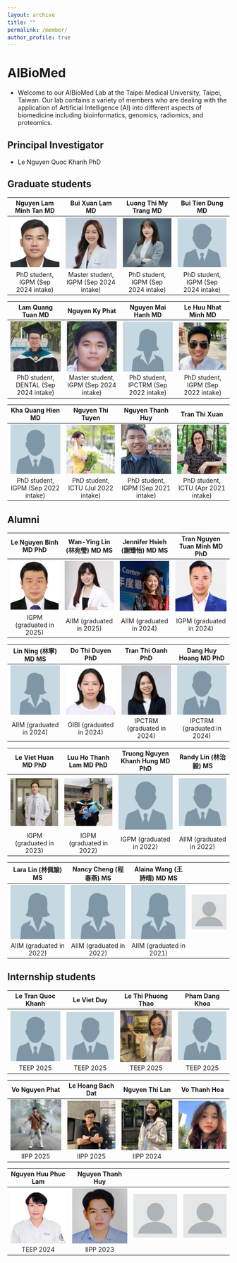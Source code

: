 ```yaml
---
layout: archive
title: ""
permalink: /member/
author_profile: true
---
```


# AIBioMed
* Welcome to our AIBioMed Lab at the Taipei Medical University, Taipei, Taiwan. Our lab contains a variety of members who are dealing with the application of Artificial Intelligence (AI) into different aspects of biomedicine including bioinformatics, genomics, radiomics, and proteomics.

## Principal Investigator
* Le Nguyen Quoc Khanh PhD

## Graduate students

| Nguyen Lam Minh Tan MD | Bui Xuan Lam MD | Luong Thi My Trang MD | Bui Tien Dung MD | 
| :-------------: | :-------------: | :-----: | :-----: |
| <img align="center" src="/images/tan.jpg" width="200px"> | <img align="center" src="/images/xuan_lam.jpg" width="200px"> | <img align="center" src="/images/mytrang.jpg" width="200px"> | <img align="center" src="/images/male.png" width="200px"> |
| PhD student, IGPM (Sep 2024 intake) | Master student, IGPM (Sep 2024 intake) | PhD student, IGPM (Sep 2024 intake) | PhD student, IGPM (Sep 2024 intake) |

| Lam Quang Tuan MD | Nguyen Ky Phat | Nguyen Mai Hanh MD | Le Huu Nhat Minh MD | 
| :-------------: | :-------------: | :-----: | :-----: |
| <img align="center" src="/images/tuan.jpg" width="200px"> | <img align="center" src="/images/phat.jpg" width="200px"> | <img align="center" src="/images/female.png" width="200px"> | <img align="center" src="/images/minh_le.jpg" width="200px"> |
| PhD student, DENTAL (Sep 2024 intake) | Master student, IGPM (Sep 2024 intake) | PhD student, IPCTRM (Sep 2022 intake) | PhD student, IGPM (Sep 2022 intake) |

| Kha Quang Hien MD | Nguyen Thi Tuyen | Nguyen Thanh Huy | Tran Thi Xuan |
| :-------------: | :-------------: | :-----: | :-----: |
| <img align="center" src="/images/male.png" width="200px"> | <img align="center" src="/images/tuyen.jpg" width="200px"> | <img align="center" src="/images/huy.jpg" width="200px"> | <img align="center" src="/images/xuan.jpg" width="200px"> |
| PhD student, IGPM (Sep 2022 intake) | PhD student, ICTU (Jul 2022 intake) | PhD student, IGPM (Sep 2021 intake) | PhD student, ICTU (Apr 2021 intake) |

## Alumni

| Le Nguyen Binh MD PhD | Wan-Ying Lin (林宛瑩) MD MS | Jennifer Hsieh (謝臻怡) MD MS | Tran Nguyen Tuan Minh MD PhD |
| :-------------: | :-------------: | :-----: | :-----: |
| <img align="center" src="/images/binh.jpg" width="200px"> | <img align="center" src="/images/wy.jpg" width="200px"> | <img align="center" src="/images/jen.jpg" width="200px"> | <img align="center" src="/images/tuan_minh.jpg" width="200px"> |
| IGPM (graduated in 2025) | AIIM (graduated in 2025) | AIIM (graduated in 2024) | IGPM (graduated in 2024) |

| Lin Ning (林寧) MD MS | Do Thi Duyen PhD | Tran Thi Oanh PhD | Dang Huy Hoang MD PhD |
| :-------------: | :-------------: | :-----: | :-----: |
| <img align="center" src="/images/female.png" width="200px"> | <img align="center" src="/images/duyen.jpg" width="200px"> | <img align="center" src="/images/oanh.jpg" width="200px"> | <img align="center" src="/images/male.png" width="200px"> |
| AIIM (graduated in 2024) | GIBI (graduated in 2024) | IPCTRM (graduated in 2024) | IPCTRM (graduated in 2024) |

| Le Viet Huan MD PhD | Luu Ho Thanh Lam MD PhD | Truong Nguyen Khanh Hung MD PhD | Randy Lin (林治毅) MS |
| :-------------: | :-------------: | :-----: | :-----: |
| <img align="center" src="/images/huan.jpg" width="200px"> | <img align="center" src="/images/lam.jpg" width="200px"> | <img align="center" src="/images/male.png" width="200px"> | <img align="center" src="/images/male.png" width="200px"> |
| IGPM (graduated in 2023) | IGPM (graduated in 2022) | IGPM (graduated in 2022) | AIIM (graduated in 2022) |

| Lara Lin (林佩諭) MS | Nancy Cheng (程春燕) MS | Alaina Wang (王詩晴) MD MS |  |
| :-------------: | :-------------: | :-----: | :-----: |
| <img align="center" src="/images/female.png" width="200px"> | <img align="center" src="/images/female.png" width="200px"> | <img align="center" src="/images/female.png" width="200px"> | <img align="center" src="/images/profile.png" width="200px"> |
| AIIM (graduated in 2022) | AIIM (graduated in 2022) | AIIM (graduated in 2021) |  |

## Internship students

| Le Tran Quoc Khanh | Le Viet Duy | Le Thi Phuong Thao | Pham Dang Khoa |
| :-------------: | :-------------: | :-----: | :-----: |
| <img align="center" src="/images/male.png" width="200px"> | <img align="center" src="/images/male.png" width="200px"> | <img align="center" src="/images/thao.jpg" width="200px"> | <img align="center" src="/images/male.png" width="200px"> |
| TEEP 2025 | TEEP 2025 | TEEP 2025 | TEEP 2025 |

| Vo Nguyen Phat | Le Hoang Bach Dat | Nguyen Thi Lan | Vo Thanh Hoa |
| :-------------: | :-------------: | :-----: | :-----: |
| <img align="center" src="/images/vnphat.jpg" width="200px"> | <img align="center" src="/images/dat.jpg" width="200px"> | <img align="center" src="/images/lan.jpg" width="200px"> | <img align="center" src="/images/thanh_hoa.jpg" width="200px"> |
| IIPP 2025 | IIPP 2025 | IIPP 2024 |  |

| Nguyen Huu Phuc Lam | Nguyen Thanh Huy |  |  |
| :-------------: | :-------------: | :-----: | :-----: |
| <img align="center" src="/images/phuc_lam.jpg" width="200px"> | <img align="center" src="/images/thanh_huy.jpg" width="200px"> | <img align="center" src="/images/profile.png" width="200px"> | <img align="center" src="/images/profile.png" width="200px"> |
| TEEP 2024 | IIPP 2023 |  |  |